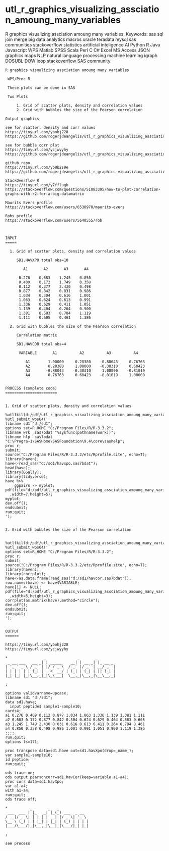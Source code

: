 # utl_r_graphics_visualizing_assciation_amoung_many_variables
R graphics visualizing assciation amoung many variables.  Keywords: sas sql join merge big data analytics macros oracle teradata mysql sas communities stackoverflow statistics artificial inteligence AI Python R Java Javascript WPS Matlab SPSS Scala Perl C C# Excel MS Access JSON graphics maps NLP natural language processing machine learning igraph DOSUBL DOW loop stackoverflow SAS community.

    R graphics visualizing assciation amoung many variables

     WPS/Proc R

     These plots can be done in SAS

     Two Plots

         1. Grid of scatter plots, density and correlation values
         2. Grid with bubbles the size of the Pearson correlation

    Output graphics

    see for scatter, density and corr values
    https://tinyurl.com/ybohj228
    https://github.com/rogerjdeangelis/utl_r_graphics_visualizing_assciation_amoung_many_variables/blob/master/utl_r_graphics_visualizing_assciation_amoung_many_variables_scat

    see for bubble corr plot
    https://tinyurl.com/ycjwyyhy
    https://github.com/rogerjdeangelis/utl_r_graphics_visualizing_assciation_amoung_many_variables/blob/master/utl_r_graphics_visualizing_assciation_amoung_many_variables_bub.

    github repo
    https://tinyurl.com/yb8b2s9e
    https://github.com/rogerjdeangelis/utl_r_graphics_visualizing_assciation_amoung_many_variables

    StackOverflow R
    https://tinyurl.com/y7fflugb
    https://stackoverflow.com/questions/51083395/how-to-plot-correlation-graphs-with-r2-for-a-big-datamatrix

    Maurits Evers profile
    https://stackoverflow.com/users/6530970/maurits-evers

    Robs profile
    https://stackoverflow.com/users/5640555/rob



    INPUT
    =====

      1. Grid of scatter plots, density and correlation values

         SD1.HAVXPO total obs=10

            A1       A2       A3       A4

          0.276    0.683    1.245    0.850
          0.409    0.172    1.749    0.358
          0.112    0.377    2.430    0.498
          0.877    0.842    0.831    0.986
          1.034    0.304    0.616    1.001
          1.063    0.624    0.613    0.991
          1.336    0.629    0.411    1.051
          1.139    0.404    0.264    0.900
          1.381    0.583    0.784    1.119
          1.111    0.605    0.461    1.386

      2. Grid with bubbles the size of the Pearson correlation

         Correlation matrix

         SD1.HAVCOR total obs=4

          VARIABLE       A1          A2          A3          A4

             A1        1.00000     0.28380    -0.88043     0.76763
             A2        0.28380     1.00000    -0.38310     0.60423
             A3       -0.88043    -0.38310     1.00000    -0.81019
             A4        0.76763     0.60423    -0.81019     1.00000


    PROCESS (complete code)
    =======================


    1. Grid of scatter plots, density and correlation values

    %utlfkil(d:/pdf/utl_r_graphics_visualizing_assciation_amoung_many_variables_scat.pdf);
    %utl_submit_wps64('
    libname sd1 "d:/sd1";
    options set=R_HOME "C:/Program Files/R/R-3.3.2";
    libname wrk  sas7bdat "%sysfunc(pathname(work))";
    libname hlp  sas7bdat "C:\Progra~1\SASHome\SASFoundation\9.4\core\sashelp";
    proc r;
    submit;
    source("C:/Program Files/R/R-3.3.2/etc/Rprofile.site", echo=T);
    library(haven);
    have<-read_sas("d:/sd1/havxpo.sas7bdat");
    head(have);
    library(GGally);
    library(tidyverse);
    have %>%
        ggpairs -> myplot;
    pdf(file="d:/pdf/utl_r_graphics_visualizing_assciation_amoung_many_variables_scat.pdf"
      ,width=7,height=5);
    myplot;
    dev.off();
    endsubmit;
    run;quit;
    ');


    2. Grid with bubbles the size of the Pearson correlation


    %utlfkil(d:/pdf/utl_r_graphics_visualizing_assciation_amoung_many_variables_bub.pdf);
    %utl_submit_wps64('
    options set=R_HOME "C:/Program Files/R/R-3.3.2";
    proc r;
    submit;
    source("C:/Program Files/R/R-3.3.2/etc/Rprofile.site", echo=T);
    library(haven);
    library(corrplot);
    have<-as.data.frame(read_sas("d:/sd1/havcor.sas7bdat"));
    row.names(have) <- have$VARIABLE;
    have[1] <- NULL;
    pdf(file="d:/pdf/utl_r_graphics_visualizing_assciation_amoung_many_variables_bub.pdf"
      ,width=5,height=3);
    corrplot(as.matrix(have),method="circle");
    dev.off();
    endsubmit;
    run;quit;
    ');


    OUTPUT
    ======

    https://tinyurl.com/ybohj228
    https://tinyurl.com/ycjwyyhy

    *                _              _       _
     _ __ ___   __ _| | _____    __| | __ _| |_ __ _
    | '_ ` _ \ / _` | |/ / _ \  / _` |/ _` | __/ _` |
    | | | | | | (_| |   <  __/ | (_| | (_| | || (_| |
    |_| |_| |_|\__,_|_|\_\___|  \__,_|\__,_|\__\__,_|

    ;

    options validvarname=upcase;
    libname sd1 "d:/sd1";
    data sd1.have;
      input peptide$ sample1-sample10;
    cards4;
    a1 0.276 0.409 0.112 0.877 1.034 1.063 1.336 1.139 1.381 1.111
    a2 0.683 0.172 0.377 0.842 0.304 0.624 0.629 0.404 0.583 0.605
    a3 1.245 1.749 2.430 0.831 0.616 0.613 0.411 0.264 0.784 0.461
    a4 0.850 0.358 0.498 0.986 1.001 0.991 1.051 0.900 1.119 1.386
    ;;;;
    run;quit;
    options ls=171;

    proc transpose data=sd1.have out=sd1.havXpo(drop=_name_);
    var sample1-sample10;
    id peptide;
    run;quit;

    ods trace on;
    ods output pearsoncorr=sd1.havCor(keep=variable a1-a4);
    proc corr data=sd1.havXpo;
    var a1-a4;
    with a1-a4;
    run;quit;
    ods trace off;

    *          _       _   _
     ___  ___ | |_   _| |_(_) ___  _ __
    / __|/ _ \| | | | | __| |/ _ \| '_ \
    \__ \ (_) | | |_| | |_| | (_) | | | |
    |___/\___/|_|\__,_|\__|_|\___/|_| |_|

    ;

    see process


